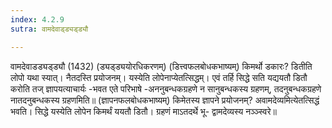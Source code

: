 ```yaml
---
index: 4.2.9
sutra: वामदेवाड्ड्यड्ड्यौ

---
```

वामदेवाडड्यड्ड्यौ (1432) (ड्यड्ड्ययोरधिकरणम्) (डित्त्वफलबोधकभाष्यम्) किमर्थो डकारः? डितीति लोपो यथा स्यात्। नैतदस्ति प्रयोजनम्। यस्येति लोपेनाप्येतत्सिद्धम्। एवं तर्हि सिद्धे सति यद्ययतौ डितौ करोति तज् ज्ञापयत्याचार्यः -भवत एते परिभाषे -अननुबन्धकग्रहणे न सानुबन्धकस्य ग्रहणम्, तदनुबन्धकग्रहणे नातदनुबन्धकस्य ग्रहणमिति॥ (ज्ञापनफलबोधकभाष्यम्) किमेतस्य ज्ञापने प्रयोजनम्? अवामदेव्यमित्येतत्सिद्धं भवति। सिद्धे यस्येति लोपेन किमर्थं ययतौ डितौ। ग्रहणं माऽतदर्थे भू- द्वामदेव्यस्य नञ्ञ्स्वरे॥